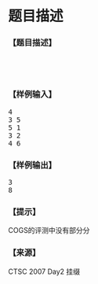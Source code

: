 # 题目描述


<h3>
【题目描述】
</h3>
<p>
<img src="/upload/image/20140411/20140411223128_91696.png" alt=""/> 
</p>
<p>
<img src="/upload/image/20140411/20140411223136_31177.png" alt=""/> 
</p>
<p>
<img src="/upload/image/20140411/20140411223145_14408.png" alt=""/> 
</p>
<p>
<img src="/upload/image/20140411/20140411223151_51589.png" alt=""/> 
</p>
<h3>
【样例输入】
</h3>
<pre>4
3 5
5 1
3 2
4 6</pre>
<h3>
【样例输出】
</h3>
<pre>3
8</pre>
<h3>
【提示】
</h3>
<p>
COGS的评测中没有部分分
</p>
<h3>
【来源】
</h3>
<p>
CTSC 2007 Day2 挂缀
</p>
